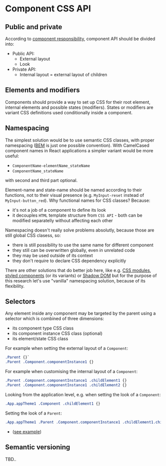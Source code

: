 # Component CSS API

## Public and private

According to [component responsibility](CSS-RESPONSIBILITY.md), component API should be divided into:

* Public API:
    * External layout
    * Look
* Private API:
    * Internal layout = external layout of children

## Elements and modifiers

Components should provide a way to set up CSS for their root element, internal elements and possible states (modifiers). States or modifiers are variant CSS definitions used conditionally inside a component.

## Namespacing

The simplest solution would be to use semantic CSS classes, with proper namespacing ([BEM](https://en.bem.info/methodology/quick-start/) is just one possible convention). With CamelCased component names in React applications a simpler variant would be more useful:
* `ComponentName-elementName_stateName`
* `ComponentName_stateName`

with second and third part optional.

Element-name and state-name should be named according to their functions, not to their visual presence (e.g. `MyInput-reset` instead of `MyInput-button_red`). Why functional names for CSS classes? Because:
* it's not a job of a component to define its look
* it decouples `HTML` template structure from `CSS API` - both can be modified separatelly without affecting each other

Namespacing doesn't really solve problems absolutly, because those are still global CSS clasess, so:
- there is still possibility to use the same name for different component
- they still can be overwritten globally, even in unrelated code
- they may be used outside of its context
- they don't require to declare CSS dependency explicitly

There are other solutions that do better job here, like e.g. [CSS modules](https://github.com/css-modules/css-modules), [styled components](https://github.com/styled-components/styled-components) (or its variants) or [Shadow DOM](https://developer.mozilla.org/en-US/docs/Web/Web_Components/Shadow_DOM) but for the purpose of this research let's use "vanilla" namespacing solution, because of its flexibility.

## Selectors

Any element inside any component may be targeted by the parent using a selector which is combined of three dimensions:
* its component type CSS class
* its component instance CSS class (optional)
* its element/state CSS class

For example when setting the external layout of a `Component`:
```css
.Parent {}`
.Parent .Component.componentInstance1 {}
```

For example when customising the internal layout of a `Component`:
```css
.Parent .Component.componentInstance1 .childElement1 {}
.Parent .Component.componentInstance1 .childElement2 {}
```

Looking from the application level, e.g. when setting the look of a `Component`:
```css
.App.appTheme1 .Component .childElement1 {}
```

Setting the look of a `Parent`:
```css
.App.appTheme1 .Parent .Component.componentInstance1 .childElement1.childStateA {}
```

* ([see example](CSS-RESPONSIBILITY.md#components-are-not-responsible-for-their-look))


## Semantic versioning

TBD..
